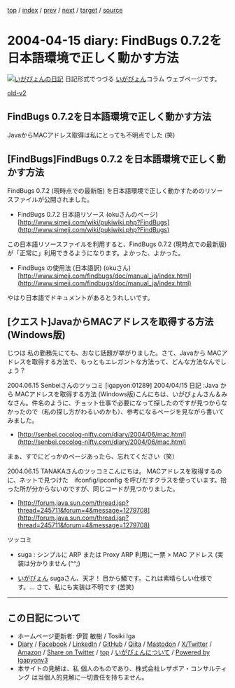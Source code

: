 [top](../index.html) 
 / [index](index.html) 
 / [prev](ig040414.html) 
 / [next](ig040416.html) 
 / [target](https://www.igapyon.jp/igapyon/diary/2004/ig040415.html) 
 / [source](https://github.com/igapyon/diary/blob/master/2004/ig040415.src.md) 

2004-04-15 diary: FindBugs 0.7.2を日本語環境で正しく動かす方法
=====================================================================================================
[![いがぴょんの日記](https://www.igapyon.jp/igapyon/diary/images/iga202308_64.jpg "いがぴょん")](https://www.igapyon.jp/igapyon/diary/memo/memoigapyon.html) 日記形式でつづる [いがぴょん](https://www.igapyon.jp/igapyon/diary/memo/memoigapyon.html)コラム ウェブページです。

[old-v2](ig040415-orig.html)

## FindBugs 0.7.2を日本語環境で正しく動かす方法

JavaからMACアドレス取得は私にとっても不明点でした (笑)


## [FindBugs]FindBugs 0.7.2 を日本語環境で正しく動かす方法

FindBugs 0.7.2 (現時点での最新版) を日本語環境で正しく動かすためのリソースファイルが公開されました。

* FindBugs 0.7.2 日本語リソース (okuさんのページ)
  [http://www.simeji.com/wiki/pukiwiki.php?FindBugs](http://www.simeji.com/wiki/pukiwiki.php?FindBugs)

この日本語リソースファイルを利用すると、FindBugs 0.7.2 (現時点での最新版)が「正常に」利用できるようになります。よかった、よかった。

* FindBugs の使用法 (日本語訳) (okuさん)
  [http://www.simeji.com/findbugs/doc/manual_ja/index.html](http://www.simeji.com/findbugs/doc/manual_ja/index.html)

やはり日本語でドキュメントがあるとうれしいです。

## [クエスト]JavaからMACアドレスを取得する方法 (Windows版)

じつは 私の勤務先にても、おなじ話題が挙がりました。さて、Javaから MACアドレスを取得する方法で、もっともエレガントな方法って、どんな方法なんでしょう？

2004.06.15 Senbeiさんのツッコミ
[igapyon:01289] 2004/04/15 日記 :Java から MACアドレスを取得する方法 (Windows版)こんにちは、いがぴょんさん＆みなさん。件名のように、チョット仕事で必要になって探したのですが見つからなかったので（私の探し方がわるいのかも）、参考になるページを見ながら書いてみました。

* [http://senbei.cocolog-nifty.com/diary/2004/06/mac.html](http://senbei.cocolog-nifty.com/diary/2004/06/mac.html)

まぁ、すでにどっかのページあったら、忘れてください（笑）

2004.06.15 TANAKAさんのツッコミこんにちは。
MACアドレスを取得するのに、ネットで見つけた　ifconfig/ipconfig を呼びだすクラスを使っています。拾った所が分からないのですが、同じコードが見つかりました。

* [http://forum.java.sun.com/thread.jsp?thread=245711&forum=4&message=1279708](http://forum.java.sun.com/thread.jsp?thread=245711&forum=4&message=1279708)

ツッコミ

* suga : シンプルに ARP または Proxy ARP 利用に一票 > MAC アドレス (実装は分かりません
  (^^;)
  
* [いがぴょん](https://www.igapyon.jp/igapyon/diary/memo/memoigapyon.html) sugaさん、天才！ 目から鱗です。これは素晴らしい仕様です。…
  さて、私にも実装は不明です (苦笑)


----------------------------------------------------------------------------------------------------

## この日記について

* ホームページ更新者: 伊賀 敏樹 / Tosiki Iga
* [Diary](https://www.igapyon.jp/igapyon/diary/) / [Facebook](https://www.facebook.com/igapyon) / [LinkedIn](https://www.linkedin.com/in/toshikiiga) / [GitHub](https://github.com/igapyon) / [Qiita](https://qiita.com/igapyon) / [Mastodon](https://social.vivaldi.net/@igapyon) / [X/Twitter](https://twitter.com/ToshikiIga) / [Amazon](https://www.amazon.co.jp/%E4%BC%8A%E8%B3%80-%E6%95%8F%E6%A8%B9/e/B004LTQWCQ) / 
[Share on Twitter](https://twitter.com/intent/tweet?hashtags=igapyon%2Cdiary%2C%E3%81%84%E3%81%8C%E3%81%B4%E3%82%87%E3%82%93&text=FindBugs+0.7.2%E3%82%92%E6%97%A5%E6%9C%AC%E8%AA%9E%E7%92%B0%E5%A2%83%E3%81%A7%E6%AD%A3%E3%81%97%E3%81%8F%E5%8B%95%E3%81%8B%E3%81%99%E6%96%B9%E6%B3%95&url=https%3A%2F%2Fwww.igapyon.jp%2Figapyon%2Fdiary%2F2004%2Fig040415.html) / [top](../index.html) / [いがぴょんについて](https://www.igapyon.jp/igapyon/diary/memo/memoigapyon.html) / [Powered by Igapyonv3](https://github.com/igapyon/igapyonv3)
* 本サイトの見解は、私 個人のものであり、株式会社レザボア・コンサルティング は当個人的見解に一切責任を持ちません。 
